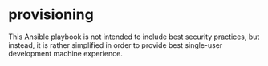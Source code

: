 provisioning
============

This Ansible playbook is not intended to include best security practices,
but instead, it is rather simplified in order to provide best single-user
development machine experience.
